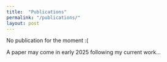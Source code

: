 ```yaml
---
title:  "Publications"
permalink: "/publications/"
layout: post
---
```


No publication for the moment :(

A paper may come in early 2025 following my current work...
